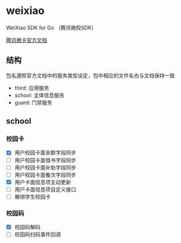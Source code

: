 # weixiao
WeiXiao SDK for Go   （腾讯微校SDK）

[腾讯微卡官方文档](https://wiki.weixiao.qq.com/api/)

## 结构
包名遵照官方文档中的服务类型设定，包中相应的文件名也与文档保持一致

- third: 应用服务
- school: 主体信息服务
- guard: 门禁服务

## school
###  校园卡 
 - [x] 用户校园卡面余额字段同步
 - [ ] 用户校园卡面借书字段同步
 - [ ] 用户校园卡面补助字段同步
 - [ ] 用户校园卡面餐次字段同步
 - [x] 用户卡面信息项主动更新
 - [ ] 用户卡面信息项自定义接口
 - [ ] 解绑学生校园卡
 ### 校园码
  - [x] 校园码解码
  - [ ] 校园码扫码事件回调